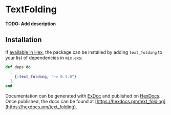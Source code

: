 # TextFolding

**TODO: Add description**

## Installation

If [available in Hex](https://hex.pm/docs/publish), the package can be installed
by adding `text_folding` to your list of dependencies in `mix.exs`:

```elixir
def deps do
  [
    {:text_folding, "~> 0.1.0"}
  ]
end
```

Documentation can be generated with [ExDoc](https://github.com/elixir-lang/ex_doc)
and published on [HexDocs](https://hexdocs.pm). Once published, the docs can
be found at [https://hexdocs.pm/text_folding](https://hexdocs.pm/text_folding).

